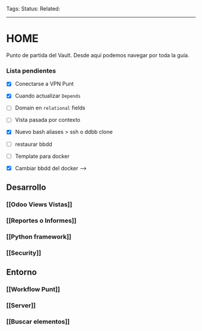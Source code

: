 Tags: 
Status: 
Related: 

___
# HOME

Punto de partida del Vault. Desde aquí podemos navegar por toda la guía.

### Lista pendientes

- [x] Conectarse a VPN Punt
- [x] Cuando actualizar `Depends`
- [ ] Domain en `relational` fields
- [ ] Vista pasada por contexto
- [x] Nuevo bash aliases > ssh o ddbb clone
- [ ] restaurar bbdd
- [ ] Template para docker
- [x] Cambiar bbdd del docker --> 


## Desarrollo
### [[Odoo Views Vistas]]
### [[Reportes o Informes]]
### [[Python framework]]
### [[Security]]


## Entorno
### [[Workflow Punt]]
### [[Server]]
### [[Buscar elementos]]

